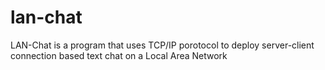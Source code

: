 # lan-chat
LAN-Chat is a program that uses TCP/IP porotocol to deploy server-client connection based text chat on a Local Area Network 
